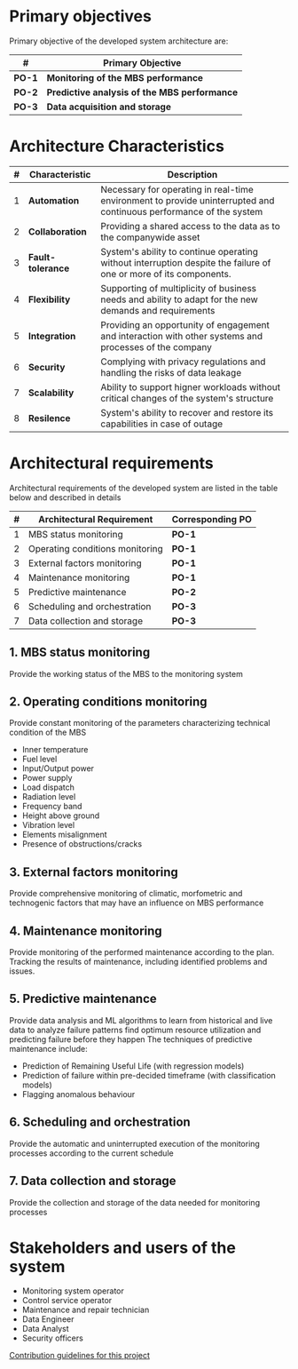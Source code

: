 # Primary objectives

Primary objective  of the developed system architecture are:

| # | Primary Objective |
| --- | --- |
| **PO-1**| **Monitoring of the MBS performance** |
| **PO-2** | **Predictive analysis of the MBS performance** |
| **PO-3** | **Data acquisition and storage**|

# Architecture Characteristics

| # | Characteristic | Description |
| --- | --- | --- |
| 1 | **Automation** | Necessary for operating in real-time environment to provide uninterrupted and continuous performance of the system |
| 2 | **Collaboration** | Providing a shared access to the data as to the companywide asset  |
| 3 | **Fault-tolerance** | System's ability to continue operating without interruption despite the failure of one or more of its components. |
| 4 | **Flexibility** | Supporting of multiplicity of business needs and ability to adapt for the new demands and requirements |
| 5 | **Integration** | Providing an opportunity of engagement and interaction with other systems and processes of the company |
| 6 | **Security** | Complying with privacy regulations and handling the risks of data leakage |
| 7 | **Scalability** | Ability to support higner workloads without critical changes of the system's structure |
| 8 | **Resilence** | System's ability to recover and restore its capabilities in case of outage|

# Architectural requirements

Architectural requirements of the developed system are listed in the table below and described in details 

| # | Architectural Requirement | Corresponding PO |
| --- | --- | --- |
| 1 | MBS status monitoring | **PO-1**|
| 2 | Operating conditions monitoring | **PO-1** |
| 3 | External factors monitoring | **PO-1** |
| 4 | Maintenance monitoring | **PO-1** |
| 5 | Predictive maintenance | **PO-2** |
| 6 | Scheduling and orchestration | **PO-3** |
| 7 | Data collection and storage| **PO-3** |


## 1. MBS status monitoring

Provide the working status of the MBS to the monitoring system

## 2. Operating conditions monitoring

Provide constant monitoring of the parameters characterizing technical condition of the MBS
- Inner temperature
- Fuel level
- Input/Output power
- Power supply
- Load dispatch
- Radiation level
- Frequency band
- Height above ground
- Vibration level
- Elements misalignment
- Presence of obstructions/cracks

## 3. External factors monitoring

Provide comprehensive monitoring of climatic, morfometric and technogenic factors that may have an influence on MBS performance

## 4. Maintenance monitoring

Provide monitoring of the performed maintenance according to the plan. Tracking the results of maintenance, including identified problems and issues.

## 5. Predictive maintenance

Provide data analysis and ML algorithms to learn from historical and live data to analyze failure patterns find optimum resource utilization and predicting failure before they happen
The techniques of predictive maintenance include:
- Prediction of Remaining Useful Life (with regression models)
- Prediction of failure within pre-decided timeframe (with classification models)
- Flagging anomalous behaviour

## 6. Scheduling and orchestration

Provide the automatic and uninterrupted execution of the monitoring processes according to the current schedule 

## 7. Data collection and storage

Provide the collection and storage of the data needed for monitoring processes

# Stakeholders and users of the system
- Monitoring system operator
- Control service operator
- Maintenance and repair technician
- Data Engineer
- Data Analyst
- Security officers

[Contribution guidelines for this project](../README.md)
